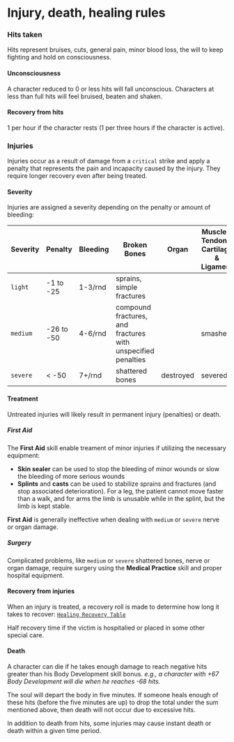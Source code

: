 # Injury, death, healing rules

### Hits taken
Hits represent bruises, cuts, general pain, minor blood loss, the will to keep fighting and hold on consciousness.

#### Unconsciousness
A character reduced to 0 or less hits will fall unconscious. Characters at less than full hits will feel bruised, beaten and shaken.

#### Recovery from hits
1 per hour if the character rests (1 per three hours if the character is active).

### Injuries
Injuries occur as a result of damage from a `critical` strike and apply a penalty that represents the pain and incapacity caused by the injury. They require longer recovery even after being treated.

#### Severity
Injuries are assigned a severity depending on the penalty or amount of bleeding:

| Severity | Penalty | Bleeding | Broken Bones | Organ | Muscles, Tendons, Cartilage & Ligament |
| --- | --- | --- | --- | --- | --- |
`light` | -1 to -25 | 1-3/rnd | sprains, simple fractures | |
`medium` | -26 to -50 | 4-6/rnd | compound fractures, and fractures with unspecified penalties | | smashed
`severe` | < -50 | 7+/rnd | shattered bones | destroyed | severed

#### Treatment
Untreated injuries will likely result in permanent injury (penalties) or death.

##### First Aid
The **First Aid** skill enable treament of minor injuries if utilizing the necessary equipment:

- **Skin sealer** can be used to stop the bleeding of minor wounds or slow the bleeding of more serious wounds
- **Splints** and **casts** can be used to stabilize sprains and fractures (and stop associated deterioration). For a leg, the patient cannot move faster than a walk, and for arms the limb is unusable while in the splint, but the limb is kept stable.

**First Aid** is generally ineffective when dealing with `medium` or `severe` nerve or organ damage. 

##### Surgery
Complicated problems, like `medium` or `severe` shattered bones, nerve or organ damage, require surgery using the **Medical Practice** skill and proper hospital equipment.

#### Recovery from injuries
When an injury is treated, a recovery roll is made to determine how long it takes to recover:
[`Healing Recovery Table`](https://drive.google.com/open?id=1rk8Q2vEI-Qxwu1bQZxEC13_q-qliadUf)

Half recovery time if the victim is hospitalied or placed in some other special care.

#### Death
A character can die if he takes enough damage to reach negative hits greater than his Body Development skill bonus.
_e.g., a character with +67 Body Development will die when he reaches -68 hits._

The soul will depart the body in five minutes. If someone heals enough of these hits (before the five minutes are up) to drop the
total under the sum mentioned above, then death will not occur due to excessive hits.

In addition to death from hits, some injuries may cause instant death or death within a given time period.

